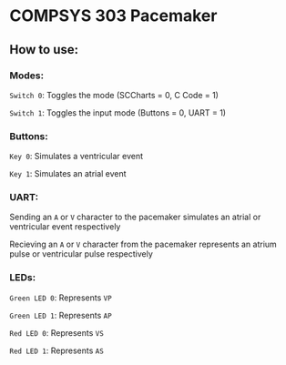 # COMPSYS 303 Pacemaker

## How to use:
### Modes:
`Switch 0`: Toggles the mode (SCCharts = 0, C Code = 1)

`Switch 1`: Toggles the input mode (Buttons = 0, UART = 1)

### Buttons:
`Key 0`: Simulates a ventricular event

`Key 1`: Simulates an atrial event

### UART:
Sending an `A` or `V` character to the pacemaker simulates an atrial or ventricular event respectively

Recieving an `A` or `V` character from the pacemaker represents an atrium pulse or ventricular pulse respectively

### LEDs:
`Green LED 0`: Represents `VP`

`Green LED 1`: Represents `AP`

`Red LED 0`: Represents `VS`

`Red LED 1`: Represents `AS`


